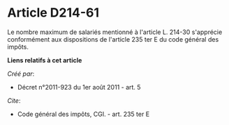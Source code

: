 # Article D214-61

Le nombre maximum de salariés mentionné à l'article L. 214-30 s'apprécie conformément aux dispositions de l'article 235 ter E
du code général des impôts.

**Liens relatifs à cet article**

_Créé par_:

  - Décret n°2011-923 du 1er août 2011 - art. 5

_Cite_:

  - Code général des impôts, CGI. - art. 235 ter E
